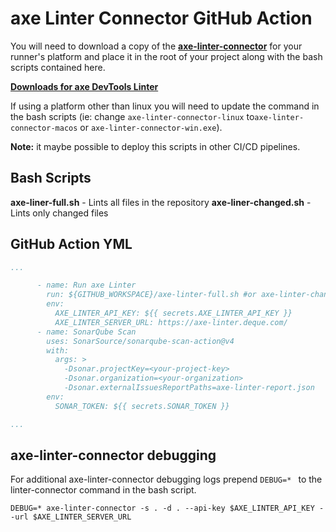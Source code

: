 # axe Linter Connector GitHub Action 

You will need to download a copy of the **[axe-linter-connector](https://docs.deque.com/linter/4.0.0/en/downloads)** for your runner's platform and place it in the root of your project along with the bash scripts contained here.

**[Downloads for axe DevTools Linter](https://docs.deque.com/linter/4.0.0/en/downloads)**

If using a platform other than linux you will need to update the command in the bash scripts (ie: change `axe-linter-connector-linux` to`axe-linter-connector-macos` or `axe-linter-connector-win.exe`).

**Note:** it maybe possible to deploy this scripts in other CI/CD pipelines.

## Bash Scripts

**axe-liner-full.sh** - Lints all files in the repository
**axe-liner-changed.sh** - Lints only changed files

## GitHub Action YML
```yml
...

      - name: Run axe Linter
        run: ${GITHUB_WORKSPACE}/axe-linter-full.sh #or axe-linter-changed.sh
        env: 
          AXE_LINTER_API_KEY: ${{ secrets.AXE_LINTER_API_KEY }}
          AXE_LINTER_SERVER_URL: https://axe-linter.deque.com/
      - name: SonarQube Scan
        uses: SonarSource/sonarqube-scan-action@v4
        with: 
          args: > 
            -Dsonar.projectKey=<your-project-key>
            -Dsonar.organization=<your-organization>
            -Dsonar.externalIssuesReportPaths=axe-linter-report.json
        env:
          SONAR_TOKEN: ${{ secrets.SONAR_TOKEN }}

...
```

## axe-linter-connector debugging
For additional axe-linter-connector debugging logs prepend `DEBUG=* ` to the linter-connector command in the bash script.
```
DEBUG=* axe-linter-connector -s . -d . --api-key $AXE_LINTER_API_KEY --url $AXE_LINTER_SERVER_URL
```